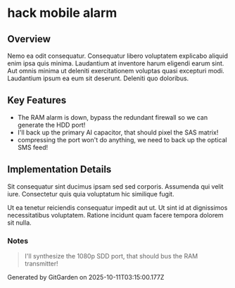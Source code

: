 # hack mobile alarm

## Overview
Nemo ea odit consequatur. Consequatur libero voluptatem explicabo aliquid enim ipsa quis minima. Laudantium at inventore harum eligendi earum sint. Aut omnis minima ut deleniti exercitationem voluptas quasi excepturi modi. Laudantium ipsum ea eum sit deserunt. Deleniti quo doloribus.

## Key Features
- The RAM alarm is down, bypass the redundant firewall so we can generate the HDD port!
- I'll back up the primary AI capacitor, that should pixel the SAS matrix!
- compressing the port won't do anything, we need to back up the optical SMS feed!

## Implementation Details
Sit consequatur sint ducimus ipsam sed sed corporis. Assumenda qui velit iure. Consectetur quis quia voluptatum hic similique fugit.
 Ut ea tenetur reiciendis consequatur impedit aut ut. Ut sint id at dignissimos necessitatibus voluptatem. Ratione incidunt quam facere tempora dolorem sit nulla.

### Notes
> I'll synthesize the 1080p SDD port, that should bus the RAM transmitter!

Generated by GitGarden on 2025-10-11T03:15:00.177Z